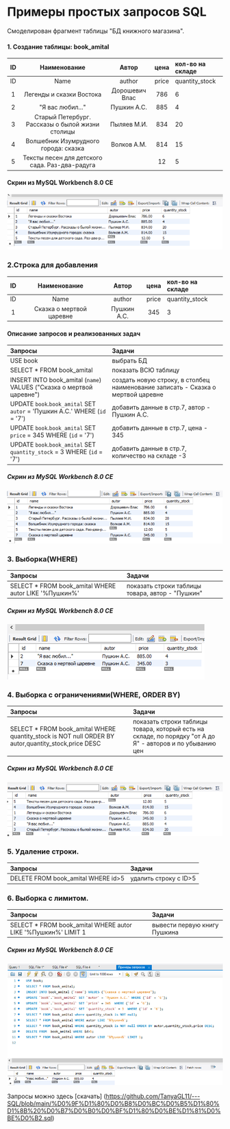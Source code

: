 # Примеры простых запросов SQL

Смоделирован фрагмент таблицы "БД книжного магазина". 	
				
#### 1. Создание таблицы: book_amital	

| ID | Наименование | Автор| цена | кол-во на складе |
|:---:|:----:|:----:|:----:|:----------|
| ID | Name | аuthor| price | quantity_stock |
| 1 | Легенды и сказки Востока | Дорошевич Влас | 786 | 6 |
| 2 | "Я вас любил..."| Пушкин А.С. | 885 | 4 |
| 3 | Старый Петербург. Рассказы о былой жизни столицы | Пыляев М.И. | 834 | 20 |
| 4 | Волшебник Изумрудного города: сказка | Волков А.М. | 814 | 15 |
| 5 | Тексты песен для детского сада. Раз-два-радугa|  | 12 | 5 |

#### Скрин из MySQL Workbench 8.0 CE

![Таблица: book_amital](https://github.com/TanyaGL11/---SQL/blob/main/%D0%9F%D1%80%D0%BE%D1%81%D1%82%D1%8B%D0%B5%20%D0%B7%D0%B0%D0%BF%D1%80%D0%BE%D1%81%D1%8B1.png "BA")

### 2.Строка для добавления	

| ID | Наименование | Автор| цена | кол-во на складе |
|:---:|:----:|:----:|:----:|:----------|
| ID | Name | аuthor| price | quantity_stock |
| 1 | Сказка о мертвой царевне | Пушкин А.С. | 345 | 3 |

#### Описание запросов и реализованных задач

| Запросы | Задачи |
|:----|:---------|
| USE book | выбрать БД |
| SELECT * FROM book_amital | показать ВСЮ таблицу |
| INSERT INTO book_amital (`name`) VALUES ("Сказка о мертвой царевне") | создать новую строку, в столбец наименование записать - Сказка о мертвой царевне |
| UPDATE `book`.`book_amital` SET `autor` = 'Пушкин А.С.' WHERE (`id` = '7') | добавить данные в стр.7, автор - Пушкин А.С. |
| UPDATE `book`.`book_amital` SET `price` = 345  WHERE (`id` = '7') | добавить данные в стр.7, цена - 345 |
| UPDATE `book`.`book_amital` SET `quantity_stock` = 3  WHERE (`id` = '7') | добавить данные в стр.7, количество на складе -3 |

##### Скрин из MySQL Workbench 8.0 CE

![Таблица: book_amital](https://github.com/TanyaGL11/---SQL/blob/main/%D0%9F%D1%80%D0%BE%D1%81%D1%82%D1%8B%D0%B5%20%D0%B7%D0%B0%D0%BF%D1%80%D0%BE%D1%81%D1%8B%20%D1%81%20%D0%B4%D0%BE%D0%B1%20%D1%81%D1%82%D1%80%D0%BE%D0%BA%D0%B81.png "BA")

### 3. Выборка(**WHERE**)

| Запросы | Задачи |
|:----|:---------|
| SELECT * FROM book_amital WHERE autor LIKE '%Пушкин%' | показать строки таблицы товара, автор - "Пушкин" |

##### Скрин из MySQL Workbench 8.0 CE

![Таблица: book_amital](https://github.com/TanyaGL11/---SQL/blob/main/%D0%9A%D0%BD%D0%B8%D0%B3%D0%B8%20%D0%9F%D1%83%D1%88%D0%BA%D0%B8%D0%BD%D0%B01.png "BA")

### 4. Выборка c ограничениями(**WHERE, ORDER BY**)

| Запросы | Задачи |
|:----|:---------|
| SELECT * FROM book_amital WHERE quantity_stock is NOT null ORDER BY autor,quantity_stock,price DESC | показать строки таблицы товара, который есть на складе, по порядку "от А до Я" - авторов и по убыванию цен |

##### Скрин из MySQL Workbench 8.0 CE

![Таблица: book_amital](https://github.com/TanyaGL11/---SQL/blob/main/%D0%92%D1%8B%D0%B1%D0%BE%D1%80%D0%BA%D0%B01.png "BA")

### 5. Удаление строки.

| Запросы | Задачи |
|:----|:---------|
| DELETE FROM  book_amital WHERE id>5 | удалить строку с ID>5 |

### 6. Выборка с лимитом.

| Запросы | Задачи |
|:----|:---------|
| SELECT * FROM book_amital WHERE autor LIKE '%Пушкин%' LIMIT 1 | вывести первую книгу Пушкина |

##### Скрин из MySQL Workbench 8.0 CE

![Таблица: book_amital](https://github.com/TanyaGL11/---SQL/blob/main/%D0%92%D1%8B%D0%B1%D0%BE%D1%80%D0%BA%D0%B0%20%D0%BF%D0%BE%20%D0%BB%D0%B8%D0%BC%D0%B8%D1%82%D1%83.png "BA")

Запросы можно здесь [скачать] (https://github.com/TanyaGL11/---SQL/blob/main/%D0%9F%D1%80%D0%B8%D0%BC%D0%B5%D1%80%D1%8B%20%D0%B7%D0%B0%D0%BF%D1%80%D0%BE%D1%81%D0%BE%D0%B2.sql)
